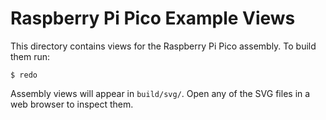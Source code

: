 # Raspberry Pi Pico Example Views

This directory contains views for the Raspberry Pi Pico assembly. To build them run:

```
$ redo
```

Assembly views will appear in `build/svg/`. Open any of the SVG files in a web browser to inspect them.
